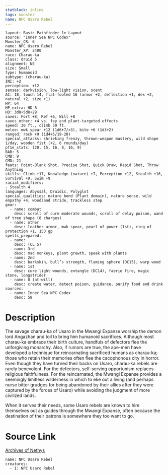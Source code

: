 ```yaml
---
statblock: inline
tags: monster
name: NPC Usaro Rebel
---
```

```statblock
layout: Basic Pathfinder 1e Layout
source: "Inner Sea NPC Codex"
Monster_CR: 6
name: NPC Usaro Rebel
Monster_XP: 2400
race: Charau-ka
class: druid 5
alignment: NE
size: Small
type: humanoid
subtype: (charau-ka)
INI: +2
perception: +12
senses: darkvision, low-light vision, scent
AC: 18, touch 14, flat-footed 16 (armor +2, deflection +1, dex +2, natural +2, size +1)
HP: 64
HP_extra: HD 8
HD: 3d8+5d8+29
saves: Fort +8, Ref +6, Will +8
saves_other: +4 vs. fey and plant-targeted effects
speed: 30 ft., climb 30 ft.
melee: mwk spear +12 (1d6+7/×3), bite +6 (1d3+2)
ranged: rock +9 (1d4+5/19-20)
special_attacks: shrieking frenzy, thrown-weapon mastery, wild shape 1/day, wooden fist (+2, 6 rounds/day)
pf1e_stats: [20, 15, 16, 8, 16, 9]
BAB: 5
CMB: 9
CMD: 21
feats: Point-Blank Shot, Precise Shot, Quick Draw, Rapid Shot, Throw Anything
skills: Climb +17, Knowledge (nature) +7, Perception +12, Stealth +16, Survival +9, Swim +9
racial_modifiers:
- Stealth 4
languages: Abyssal, Druidic, Polyglot
special_qualities: nature bond (Plant domain), nature sense, wild empathy +4, woodland stride, trackless step
gear:
  - name: combat
    desc: scroll of cure moderate wounds, scroll of delay poison, wand of tree shape (8 charges)
  - name: other
    desc: leather armor, mwk spear, pearl of power (1st), ring of protection +1, 153 gp
spells_prepared:
  - name:
    desc: (CL 5)
  - name: 3rd
    desc: mad monkeys, plant growth, speak with plants
  - name: 2nd
    desc: barkskin, bull’s strength, flaming sphere (DC15), warp wood
  - name: 1st
    desc: cure light wounds, entangle (DC14), faerie fire, magic stone, longstrider
  - name: 0 (at-will)
    desc: create water, detect poison, guidance, purify food and drink
sources:
  - name: Inner Sea NPC Codex
    desc: 58
```
# Description
The savage charau-ka of Usaro in the Mwangi Expanse worship the demon lord Angazhan and toil to bring him humanoid sacrifices. Although most charau-ka embrace their birth culture, handfuls of defectors flee the unforgiving monarchy. Also, if rumors are true, the ape-men have developed a technique for reincarnating sacrificed humans as charau-ka; those who retain their memories often flee the cacophonous city in horror. Even though they have turned their backs on Usaro, charau-ka rebels are rarely benevolent. For the defectors, self-serving opportunism replaces religious faithfulness. For the reincarnated, the Mwangi Expanse provides a seemingly limitless wilderness in which to eke out a living (and perhaps nurse bitter grudges for being abandoned by their allies after they were captured by the forces of Usaro) while avoiding the judgment of more civilized lands.

When it serves their needs, some Usaro rebels are known to hire themselves out as guides through the Mwangi Expanse, often because the destination of their patrons is somewhere they too want to go.
# Source Link
[Archives of Nethys](https://aonprd.com/NPCDisplay.aspx?ItemName=Usaro%20Rebel)
```encounter-table
name: NPC Usaro Rebel
creatures:
  - 1: NPC Usaro Rebel
```
